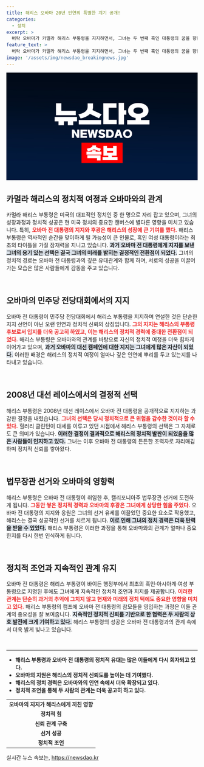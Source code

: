 ```yaml
---
title: 해리스 오바마 20년 인연의 특별한 계기 공개!
categories:
  - 정치
excerpt: >
  버락 오바마가 카멀라 해리스 부통령을 지지하면서, 그녀는 두 번째 흑인 대통령의 꿈을 향한 도전을 시작했습니다. 오바마와 해리스의 20년 인연이 정치적 동맹으로 진화하는 가운데, 역사적인 기록이 만들어질지 주목됩니다!
feature_text: >
  버락 오바마가 카멀라 해리스 부통령을 지지하면서, 그녀는 두 번째 흑인 대통령의 꿈을 향한 도전을 시작했습니다. 오바마와 해리스의 20년 인연이 정치적 동맹으로 진화하는 가운데, 역사적인 기록이 만들어질지 주목됩니다!
image: '/assets/img/newsdao_breakingnews.jpg'
---
```


<p><img src="/assets/img/newsdao_breakingnews.jpg" alt="koreaapp 속보" /></p>

<h2 data-ke-size="size26">카멀라 해리스의 정치적 여정과 오바마와의 관계</h2>

<p data-ke-size="size16">카멀라 해리스 부통령은 미국의 대표적인 정치인 중 한 명으로 자리 잡고 있으며, 그녀의 성장과정과 정치적 성공은 현 미국 정치의 중요한 캔버스에 별다른 영향을 미치고 있습니다. 특히, <b><span style="color: #ee2323;">오바마 전 대통령의 지지와 후광은 해리스의 성장에 큰 기여를 했다.</span></b> 해리스 부통령은 역사적인 순간을 맞이하게 될 가능성이 큰 인물로, 흑인 여성 대통령이라는 최초의 타이틀을 가질 잠재력을 지니고 있습니다. <b><span style="background-color: #21538527;">과거 오바마 전 대통령에게 지지를 보낸 그녀의 용기 있는 선택은 결국 그녀의 미래를 밝히는 결정적인 전환점이 되었다.</span></b> 그녀의 정치적 경로는 오바마 전 대통령과의 깊은 유대관계와 함께 하며, 서로의 성공을 이끌어가는 모습은 많은 사람들에게 감동을 주고 있습니다.</p>

<p data-ke-size="size16">&nbsp;</p>

<h2 data-ke-size="size26">오바마의 민주당 전당대회에서의 지지</h2>

<p data-ke-size="size16">오바마 전 대통령이 민주당 전당대회에서 해리스 부통령을 지지하며 연설한 것은 단순한 지지 선언이 아닌 오랜 인연과 정치적 신뢰의 상징입니다. <b><span style="color: #ee2323;">그의 지지는 해리스의 부통령 후보로서 입지를 더욱 공고히 하였고, 이는 해리스의 정치적 경력에 중대한 전환점이 되었다.</span></b> 해리스 부통령은 오바마와의 관계를 바탕으로 자신의 정치적 여정을 더욱 힘차게 이어가고 있으며, <b><span style="background-color: #21538527;">과거 오바마의 대선 캠페인에 대한 지지는 그녀에게 많은 자산이 되었다.</span></b> 이러한 배경은 해리스의 정치적 여정이 얼마나 깊은 인연에 뿌리를 두고 있는지를 나타내고 있습니다.</p>

<p data-ke-size="size16">&nbsp;</p>

<h2 data-ke-size="size26">2008년 대선 레이스에서의 결정적 선택</h2>

<p data-ke-size="size16">해리스 부통령은 2008년 대선 레이스에서 오바마 전 대통령을 공개적으로 지지하는 과감한 결정을 내렸습니다. <b><span style="color: #ee2323;">그녀의 선택은 당시 정치적으로 큰 위험을 감수한 것이라 할 수 있다.</span></b> 힐러리 클린턴이 대세를 이루고 있던 시점에서 해리스 부통령의 선택은 그 자체로도 큰 의미가 있습니다. <b><span style="background-color: #21538527;">이러한 결정이 결과적으로 해리스의 정치적 발판이 되었음을 많은 사람들이 인지하고 있다.</span></b> 그녀는 이후 오바마 전 대통령의 든든한 조력자로 자리매김하며 정치적 신뢰를 쌓아왔다.</p>

<p data-ke-size="size16">&nbsp;</p>

<h2 data-ke-size="size26">법무장관 선거와 오바마의 영향력</h2>

<p data-ke-size="size16">해리스 부통령은 오바마 전 대통령이 취임한 후, 캘리포니아주 법무장관 선거에 도전하게 됩니다. <b><span style="color: #ee2323;">그동안 쌓은 정치적 경력과 오바마의 후광은 그녀에게 상당한 힘을 주었다.</span></b> 오바마 전 대통령의 지지와 응원은 그녀의 선거 유세를 이끌었던 중요한 요소로 작용했고, 해리스는 결국 성공적인 선거를 치르게 됩니다. <b><span style="background-color: #21538527;">이로 인해 그녀의 정치 경력은 더욱 탄력을 받을 수 있었다.</span></b> 해리스 부통령은 이러한 과정을 통해 오바마와의 관계가 얼마나 중요한지를 다시 한번 인식하게 됩니다.</p>

<p data-ke-size="size16">&nbsp;</p>

<h2 data-ke-size="size26">정치적 조언과 지속적인 관계 유지</h2>

<p data-ke-size="size16">오바마 전 대통령은 해리스 부통령이 바이든 행정부에서 최초의 흑인·아시아계·여성 부통령으로 지명된 후에도 그녀에게 지속적인 정치적 조언과 지지를 제공합니다. <b><span style="color: #ee2323;">이러한 관계는 단순히 과거의 추억에 그치지 않고 현재와 미래의 정치 턱에도 중요한 영향을 미치고 있다.</span></b> 해리스 부통령의 캠프에 오바마 전 대통령의 참모들을 영입하는 과정은 이들 관계의 중요성을 잘 보여줍니다. <b><span style="background-color: #21538527;">지속적인 정치적 신뢰를 기반으로 한 협력은 두 사람의 상호 발전에 크게 기여하고 있다.</span></b> 해리스 부통령의 성공은 오바마 전 대통령과의 관계 속에서 더욱 밝게 빛나고 있습니다.</p>

<p data-ke-size="size16">&nbsp;</p>

<hr/>

<ul>
<li><b>해리스 부통령과 오바마 전 대통령의 정치적 유대는 많은 이들에게 다시 회자되고 있다.</b></li>
<li><b>오바마의 지원은 해리스의 정치적 신뢰도를 높이는 데 기여했다.</b></li>
<li><b>해리스의 정치 경력은 오바마와의 인연 속에서 더욱 확장되고 있다.</b></li>
<li><b>정치적 조언을 통해 두 사람의 관계는 더욱 공고히 하고 있다.</b></li>
</ul>

<table>
<tr>
<td style="text-align: center; height: 17px;"><b>오바마의 지지가 해리스에게 끼친 영향</b></td>
</tr>
<tr>
<td style="text-align: center; height: 17px;"><b>정치적 힘</b></td>
</tr>
<tr>
<td style="text-align: center; height: 17px;"><b>신뢰 관계 구축</b></td>
</tr>
<tr>
<td style="text-align: center; height: 17px;"><b>선거 성공</b></td>
</tr>
<tr>
<td style="text-align: center; height: 17px;"><b>정치적 조언</b></td>
</tr>
</table>
실시간 뉴스 속보는, <a href="https://newsdao.kr" rel="dofollow">https://newsdao.kr</a>


